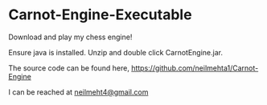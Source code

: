 # Carnot-Engine-Executable
Download and play my chess engine! 

Ensure java is installed. Unzip and double click CarnotEngine.jar.

The source code can be found here, https://github.com/neilmehta1/Carnot-Engine

I can be reached at neilmeht4@gmail.com
